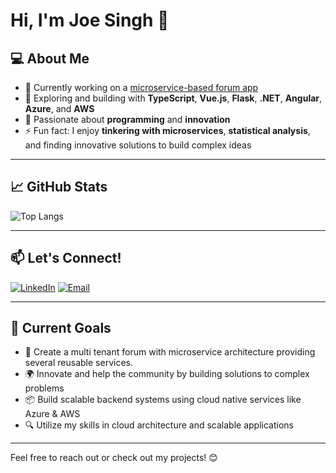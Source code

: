 # Hi, I'm Joe Singh 👋  

## 💻 About Me
- 🔭 Currently working on a [microservice-based forum app](https://github.com/gurjotsandher/forum-microservices)
- 🌱 Exploring and building with **TypeScript**, **Vue.js**, **Flask**, **.NET**, **Angular**, **Azure**, and **AWS**
- 💪 Passionate about **programming** and **innovation**
- ⚡ Fun fact: I enjoy **tinkering with microservices**, **statistical analysis**, and finding innovative solutions to build complex ideas

---

## 📈 GitHub Stats
![Top Langs](https://github-readme-stats.vercel.app/api/top-langs/?username=gurjotsandher&layout=compact&theme=dark&langs_count=6)

---

## 📫 Let's Connect!
[![LinkedIn](https://img.shields.io/badge/LinkedIn-0077B5?style=for-the-badge&logo=linkedin&logoColor=white)](https://linkedin.com/in/joe-singh-developer)
[![Email](https://img.shields.io/badge/Email-D14836?style=for-the-badge&logo=gmail&logoColor=white)](mailto:joesingh144@gmail.com)

---

## 🎯 Current Goals
- 🚀 Create a multi tenant forum with microservice architecture providing several reusable services.
- 🌍 Innovate and help the community by building solutions to complex problems
- 📦 Build scalable backend systems using cloud native services like Azure & AWS
- 🔍 Utilize my skills in cloud architecture and scalable applications

---

Feel free to reach out or check out my projects! 😊
